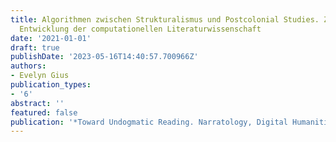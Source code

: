 ```yaml
---
title: Algorithmen zwischen Strukturalismus und Postcolonial Studies. Zur Kritik und
  Entwicklung der computationellen Literaturwissenschaft
date: '2021-01-01'
draft: true
publishDate: '2023-05-16T14:40:57.700966Z'
authors:
- Evelyn Gius
publication_types:
- '6'
abstract: ''
featured: false
publication: '*Toward Undogmatic Reading. Narratology, Digital Humanities and Beyond*'
---
```


